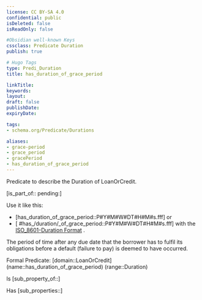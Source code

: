 ```yaml
---
license: CC BY-SA 4.0
confidential: public
isDeleted: false
isReadOnly: false

#Obsidian well-known Keys
cssclass: Predicate Duration
publish: true

# Hugo Tags
type: Predi_Duration
title: has_duration_of_grace_period

linkTitle: 
keywords: 
layout: 
draft: false
publishDate:
expiryDate: 

tags:
- schema.org/Predicate/Durations

aliases:
- grace-period
- grace_period
- gracePeriod
- has_duration_of_grace_period
---
```


Predicate to describe the Duration of LoanOrCredit.

[is_part_of:: pending:]

Use it like this: 
- [has_duration_of_grace_period::P#Y#M#W#DT#H#M#s.fff] or 
- [ #has_/duration/_of_grace_period::P#Y#M#W#DT#H#M#s.fff] with the [ISO_8601-Duration Format](../../../ISO/ISO_8601-Date_Time) .

The period of time after any due date that the borrower has to fulfil its obligations before a default (failure to pay) is deemed to have occurred.

Formal Predicate: 
[domain::LoanOrCredit]
(name::has_duration_of_grace_period)
(range::Duration)

Is [sub_property_of::]

Has [sub_properties::]


